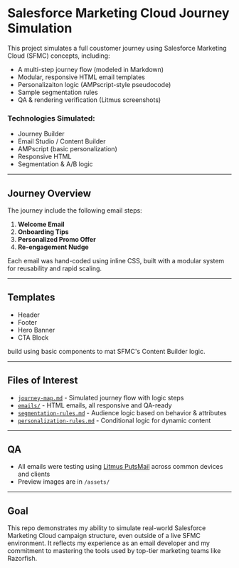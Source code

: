 # Salesforce Marketing Cloud Journey Simulation 

This project simulates a full coustomer journey using Salesforce Marketing Cloud (SFMC) concepts, including:
- A multi-step journey flow (modeled in Markdown)
- Modular, responsive HTML email templates
- Personalizaiton logic (AMPscript-style pseudocode)
- Sample segmentation rules
- QA & rendering verification (Litmus screenshots)

### Technologies Simulated: 
- Journey Builder
- Email Studio / Content Builder
- AMPscript (basic personalization)
- Responsive HTML
- Segmentation & A/B logic

---

## Journey Overview

The journey include the following email steps: 

1. **Welcome Email**
2. **Onboarding Tips**
3. **Personalized Promo Offer**
4. **Re-engagement Nudge**

Each email was hand-coded using inline CSS, built with a modular system for reusability and rapid scaling.

---

## Templates
- Header
- Footer
- Hero Banner
- CTA Block

build using basic components to mat SFMC's Content Builder logic.

---

## Files of Interest

- [`journey-map.md`](journey-map.md) - Simulated journey flow with logic steps
- [`emails/`](emails/) - HTML emails, all responsive and QA-ready
- [`segmentation-rules.md`](segmentation-rules.md) - Audience logic based on behavior & attributes
- [`personalization-rules.md`](personalization-rules.md) - Conditional logic for dynamic content

---

## QA 

- All emails were testing using [Litmus PutsMail](https://putsmail.com/) across common devices and clients 
- Preview images are in `/assets/`

---

## Goal

This repo demonstrates my ability to simulate real-world Salesforce Marketing Cloud campaign structure, even outside of a live SFMC environment. It reflects my experience as an email developer and my commitment to mastering the tools used by top-tier marketing teams like Razorfish.